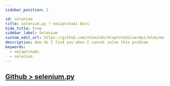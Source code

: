 ```yaml
---
sidebar_position: 2

id: selenium
title: selenium.py ! noCaptchaAi Docs
hide_title: true
sidebar_label: Selenium
custom_edit_url: https://github.com/shimuldn/hCaptchaSolverApi/blob/main/usage_examples/example-selenium.py
description: How do I find you when I cannot solve this problem
keywords:
  - noCaptchaAi
  - selenium
---
```


## [Github > selenium.py](https://github.com/shimuldn/hCaptchaSolverApi/raw/main/usage_examples/example-selenium.py )
